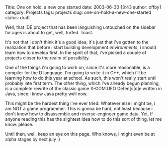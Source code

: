 Title: One on hold, a new one started
date: 2003-06-30 13:43
author: offby1
category: Projects
tags: projects
slug: one-on-hold-a-new-one-started
status: draft

Well, that IDE project that has been languishing untouched on the sidebar for ages is about to get, well, turfed. Toast.

It's not that i don't think it's a good idea, it's just that i've gotten to the realization that before i start building development *environments*, i should learn how to develop first. In the spirit of that, i've picked a couple of projects closer to the realm of possibility.

One of the things i'm going to work on, since it's more reasonable, is a compiler for the D language. I'm going to write it in C++, which i'll be learning how to do this year at school. As such, this won't really start until probably late first term. The other thing, which i've already begun planning, is a complete rewrite of the classic game X-COM:UFO Defen[s\|c]e written in Java, since i know Java pretty well now.

This might be the hardest thing i've ever tried. Whatever else i might be, i am NOT a game programmer. This is gonna be hard, not least because i don't know how to disassemble and reverse-engineer game data. Yet. If anyone reading this has the slightest idea how to do this sort of thing, let me know. please.

Until then, well, keep an eye on this page. Who knows, i might even be at alpha stages by next july :)
